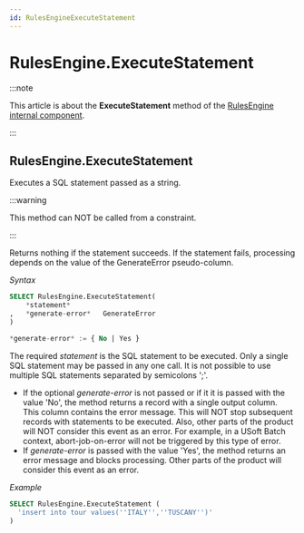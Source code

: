 ```yaml
---
id: RulesEngineExecuteStatement
---
```


# RulesEngine.ExecuteStatement




:::note

This article is about the **ExecuteStatement** method of the [RulesEngine internal component](/docs/Extensions/RulesEngine_internal_component).

:::

## **RulesEngine.ExecuteStatement**

Executes a SQL statement passed as a string.


:::warning

This method can NOT be called from a constraint.

:::

Returns nothing if the statement succeeds. If the statement fails, processing depends on the value of the GenerateError pseudo-column.

*Syntax*

```sql
SELECT RulesEngine.ExecuteStatement(
    *statement*
,   *generate-error*   GenerateError
)

*generate-error* := { No | Yes }
```

The required *statement* is the SQL statement to be executed. Only a single SQL statement may be passed in any one call. It is not possible to use multiple SQL statements separated by semicolons ';'.

- If the optional *generate-error* is not passed or if it it is passed with the value 'No', the method returns a record with a single output column. This column contains the error message. This will NOT stop subsequent records with statements to be executed. Also, other parts of the product will NOT consider this event as an error. For example, in a USoft Batch context, abort-job-on-error will not be triggered by this type of error.
- If *generate-error* is passed with the value 'Yes', the method returns an error message and blocks processing. Other parts of the product will consider this event as an error.

*Example*

```sql
SELECT RulesEngine.ExecuteStatement (
  'insert into tour values(''ITALY'',''TUSCANY'')'
)
```

 